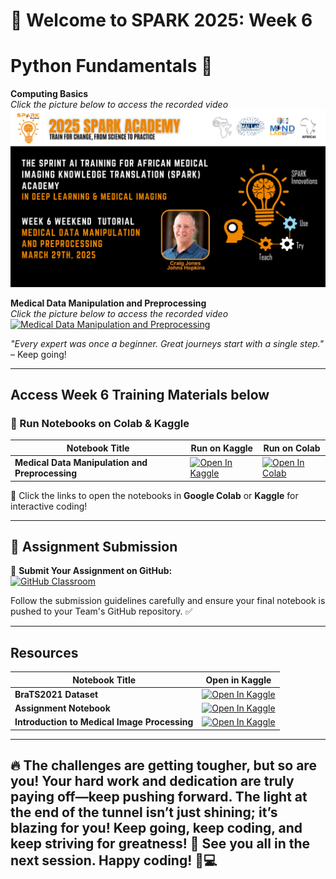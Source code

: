 
# 🚀 Welcome to SPARK 2025: Week 6 
# Python Fundamentals 🐍 
**Computing Basics**  
_Click the picture below to access the recorded video_  
[![Medical Data Manipulation](https://github.com/SPARK-Academy-2025/SPARK-2025/blob/main/SPARK%202025_%20Week%206%20-%20Medical%20data%20manipulation%20and%20preprocessing/week6_b.png?raw=true)](link)


**Medical Data Manipulation and Preprocessing**  
_Click the picture below to access the recorded video_  
[![Medical Data Manipulation and Preprocessing](banner)](link)  


*"Every expert was once a beginner. Great journeys start with a single step."* – Keep going!  

---

## **Access Week 6 Training Materials below**
### 📖 Run Notebooks on Colab & Kaggle  

| Notebook Title | Run on Kaggle | Run on Colab |
|---------------|--------------|-------------|
| **Medical Data Manipulation and Preprocessing** | [![Open In Kaggle](https://kaggle.com/static/images/open-in-kaggle.svg)](https://www.kaggle.com/code/spark2025/medical-data-manipulation-and-preprocessing) | [![Open In Colab](https://colab.research.google.com/assets/colab-badge.svg)](https://colab.research.google.com/drive/1qUxAzoLBOLhoS7iGkbhoqsiZijWl2VUz?usp=sharing) |


🚀 Click the links to open the notebooks in **Google Colab** or **Kaggle** for interactive coding!

---
## 📌 Assignment Submission  

🔗 **Submit Your Assignment on GitHub:**  
[![GitHub Classroom](https://img.shields.io/badge/Submit%20on-GitHub-181717?style=for-the-badge&logo=github&logoColor=white)](https://classroom.github.com/a/JEv8bg1h)  

Follow the submission guidelines carefully and ensure your final notebook is pushed to your Team's GitHub repository. ✅  

---
## **Resources**

| Notebook Title | Open in Kaggle |
|---------------|---------------|
| **BraTS2021 Dataset** | [![Open In Kaggle](https://kaggle.com/static/images/open-in-kaggle.svg)](https://www.kaggle.com/datasets/dschettler8845/brats-2021-task1) |
| **Assignment Notebook** | [![Open In Kaggle](https://kaggle.com/static/images/open-in-kaggle.svg)](https://www.kaggle.com/code/spark2025/week-6-assignment-template) |
| **Introduction to Medical Image Processing** | [![Open In Kaggle](https://kaggle.com/static/images/open-in-kaggle.svg)](https://www.kaggle.com/code/spark2025/week-6-medical-data-manipulation) |

---
🔥 The challenges are getting tougher, but so are you! Your hard work and dedication are truly paying off—keep pushing forward. The light at the end of the tunnel isn’t just shining; it’s blazing for you! Keep going, keep coding, and keep striving for greatness! 🚀 See you all in the next session. Happy coding! 🎉💻
---






